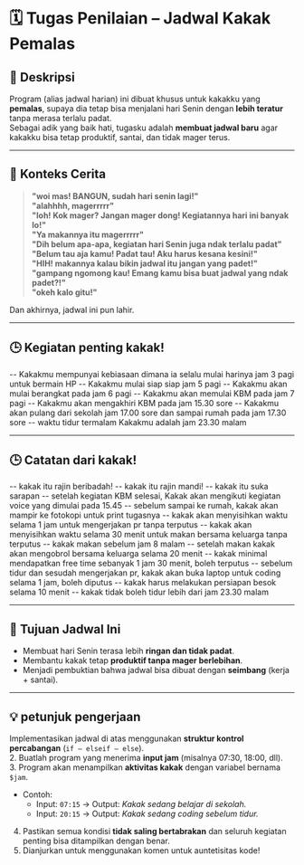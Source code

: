 # 🗓️ Tugas Penilaian – Jadwal Kakak Pemalas

## 📌 Deskripsi
Program (alias jadwal harian) ini dibuat khusus untuk kakakku yang **pemalas**, supaya dia tetap bisa menjalani hari Senin dengan **lebih teratur** tanpa merasa terlalu padat.  
Sebagai adik yang baik hati, tugasku adalah **membuat jadwal baru** agar kakakku bisa tetap produktif, santai, dan tidak mager terus.

---

## 📖 Konteks Cerita
> **"woi mas! BANGUN, sudah hari senin lagi!"**  
> **"alahhhh, magerrrrr"**  
> **"loh! Kok mager? Jangan mager dong! Kegiatannya hari ini banyak lo!"**  
> **"Ya makannya itu magerrrrr"**  
> **"Dih belum apa-apa, kegiatan hari Senin juga ndak terlalu padat"**  
> **"Belum tau aja kamu! Padat tau! Aku harus kesana kesini!"**  
> **"HIH! makannya kalau bikin jadwal itu jangan yang padet!"**  
> **"gampang ngomong kau! Emang kamu bisa buat jadwal yang ndak padet?!"**  
> **"okeh kalo gitu!"**  

Dan akhirnya, jadwal ini pun lahir.

---

## 🕒 Kegiatan penting kakak!
-- Kakakmu mempunyai kebiasaan dimana ia selalu mulai harinya jam 3 pagi untuk bermain HP
-- Kakakmu mulai siap siap jam 5 pagi
-- Kakakmu akan mulai berangkat pada jam 6 pagi
-- Kakakmu akan memulai KBM pada jam 7 pagi
-- Kakakmu akan mengakhiri KBM pada jam 15.30 sore
-- Kakakmu akan pulang dari sekolah jam 17.00 sore dan sampai rumah pada jam 17.30 sore
-- waktu tidur termalam Kakakmu adalah jam 23.30 malam

---

## 🕒 Catatan dari kakak!
-- kakak itu rajin beribadah!
-- kakak itu rajin mandi!
-- kakak itu suka sarapan
-- setelah kegiatan KBM selesai, Kakak akan mengikuti kegiatan voice yang dimulai pada 15.45
-- sebelum sampai ke rumah, kakak akan mampir ke fotokopi untuk print tugasnya
-- kakak akan menyisihkan waktu selama 1 jam untuk mengerjakan pr tanpa terputus
-- kakak akan menyisihkan waktu selama 30 menit untuk makan bersama keluarga tanpa terputus
-- kakak makan sebelum jam 8 malam
-- setelah makan kakak akan mengobrol bersama keluarga selama 20 menit
-- kakak minimal mendapatkan free time sebanyak 1 jam 30 menit, boleh terputus
-- sebelum tidur dan sesudah mengerjakan pr, kakak akan buka laptop untuk coding selama 1 jam, boleh diputus
-- kakak harus melakukan persiapan besok selama 10 menit
-- kakak tidak boleh tidur lebih dari jam 23.30 malam

---

## 🎯 Tujuan Jadwal Ini
- Membuat hari Senin terasa lebih **ringan dan tidak padat**.  
- Membantu kakak tetap **produktif tanpa mager berlebihan**.  
- Menjadi pembuktian bahwa jadwal bisa dibuat dengan **seimbang** (kerja + santai).

---

## 💡 petunjuk pengerjaan
Implementasikan jadwal di atas menggunakan **struktur kontrol percabangan** (`if – elseif – else`).  
2. Buatlah program yang menerima **input jam** (misalnya 07:30, 18:00, dll).  
3. Program akan menampilkan **aktivitas kakak** dengan variabel bernama `$jam`.  
   - Contoh:  
     - Input: `07:15` → Output: *Kakak sedang belajar di sekolah.*  
     - Input: `20:15` → Output: *Kakak sedang coding sebelum tidur.*  
4. Pastikan semua kondisi **tidak saling bertabrakan** dan seluruh kegiatan penting bisa ditampilkan dengan benar.
5. Dianjurkan untuk menggunakan komen untuk auntetisitas kode!

